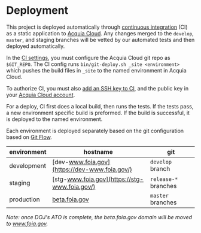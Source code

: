 # Deployment

This project is deployed automatically through [continuous
integration](https://circleci.com/gh/18F/beta.foia.gov) (CI) as a static
application to [Acquia Cloud](https://cloud.acquia.com/). Any changes merged to
the `develop`, `master`, and staging branches will be vetted by our automated
tests and then deployed automatically.

In the [CI settings](https://circleci.com/gh/18F/beta.foia.gov/edit#env-vars),
you must configure the Acquia Cloud git repo as `$GIT_REPO`. The CI config runs
`bin/git-deploy.sh _site <environment>` which pushes the build files in `_site`
to the named environment in Acquia Cloud.

To authorize CI, you must also [add an SSH key to
CI](https://circleci.com/gh/18F/beta.foia.gov/edit#ssh), and the public key in
your [Acquia Cloud account](https://cloud.acquia.com/app/profile/ssh-keys).

For a deploy, CI first does a local build, then runs the tests.
If the tests pass, a new environment specific build is preformed. If the build
is successful, it is deployed to the named environment.

Each environment is deployed separately based on the git configuration based on
[Git Flow](https://danielkummer.github.io/git-flow-cheatsheet/).

| environment | hostname | git |
| ---         | ---      | --- |
| development | [dev-www.foia.gov](https://dev-www.foia.gov/) | `develop` branch |
| staging | [stg-www.foia.gov](https://stg-www.foia.gov/) | `release-*` branches |
| production | [beta.foia.gov](https://beta.foia.gov/) | `master` branches |

_Note: once DOJ's ATO is complete, the beta.foia.gov domain will be moved to
www.foia.gov._


